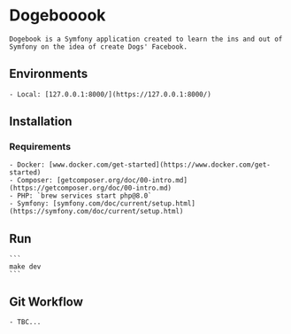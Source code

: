 # Dogebooook
    Dogebook is a Symfony application created to learn the ins and out of Symfony on the idea of create Dogs' Facebook.
## Environments
    - Local: [127.0.0.1:8000/](https://127.0.0.1:8000/)
## Installation

### Requirements
    - Docker: [www.docker.com/get-started](https://www.docker.com/get-started)
    - Composer: [getcomposer.org/doc/00-intro.md](https://getcomposer.org/doc/00-intro.md)
    - PHP: `brew services start php@8.0`
    - Symfony: [symfony.com/doc/current/setup.html](https://symfony.com/doc/current/setup.html)
## Run
    ```
    make dev
    ```
## Git Workflow
    - TBC...